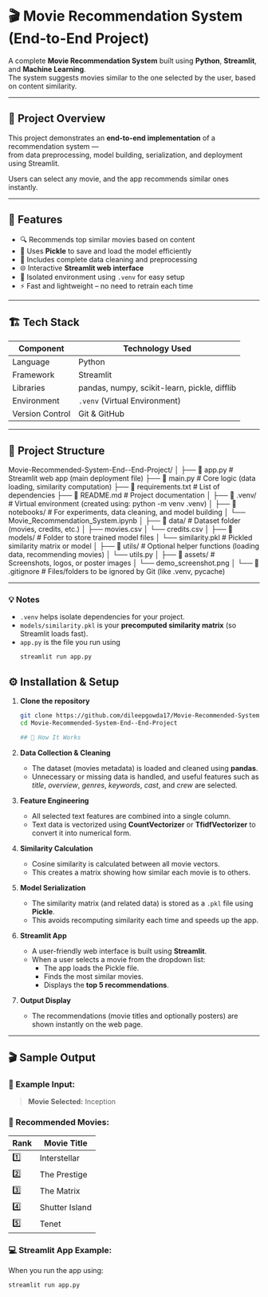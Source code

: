# 🎬 Movie Recommendation System (End-to-End Project)

A complete **Movie Recommendation System** built using **Python**, **Streamlit**, and **Machine Learning**.  
The system suggests movies similar to the one selected by the user, based on content similarity.

---

## 🚀 Project Overview

This project demonstrates an **end-to-end implementation** of a recommendation system —  
from data preprocessing, model building, serialization, and deployment using Streamlit.

Users can select any movie, and the app recommends similar ones instantly.

---

## 🧠 Features

- 🔍 Recommends top similar movies based on content
- 💾 Uses **Pickle** to save and load the model efficiently
- 🧹 Includes complete data cleaning and preprocessing
- 🌐 Interactive **Streamlit web interface**
- 🧱 Isolated environment using `.venv` for easy setup
- ⚡ Fast and lightweight – no need to retrain each time

---

## 🏗️ Tech Stack

| Component | Technology Used |
|------------|-----------------|
| Language | Python |
| Framework | Streamlit |
| Libraries | pandas, numpy, scikit-learn, pickle, difflib |
| Environment | `.venv` (Virtual Environment) |
| Version Control | Git & GitHub |

---

## 📁 Project Structure
Movie-Recommended-System-End--End-Project/ │ ├── 📄 app.py                        # Streamlit web app (main deployment file) ├── 📄 main.py                       # Core logic (data loading, similarity computation) ├── 📄 requirements.txt              # List of dependencies ├── 📄 README.md                     # Project documentation │ ├── 📁 .venv/                        # Virtual environment (created using: python -m venv .venv) │ ├── 📁 notebooks/                    # For experiments, data cleaning, and model building │   └── Movie_Recommendation_System.ipynb │ ├── 📁 data/                         # Dataset folder (movies, credits, etc.) │   ├── movies.csv │   └── credits.csv │ ├── 📁 models/                       # Folder to store trained model files │   └── similarity.pkl               # Pickled similarity matrix or model │ ├── 📁 utils/                        # Optional helper functions (loading data, recommending movies) │   └── utils.py │ ├── 📁 assets/                       # Screenshots, logos, or poster images │   └── demo_screenshot.png │ └── 📄 .gitignore                    # Files/folders to be ignored by Git (like .venv, pycache)

---

### 💡 Notes
- `.venv` helps isolate dependencies for your project.
- `models/similarity.pkl` is your **precomputed similarity matrix** (so Streamlit loads fast).
- `app.py` is the file you run using  
  ```bash
  streamlit run app.py

## ⚙️ Installation & Setup

1. **Clone the repository**
   ```bash
   git clone https://github.com/dileepgowda17/Movie-Recommended-System-End--End-Project.git
   cd Movie-Recommended-System-End--End-Project

   ## 🧩 How It Works

1. **Data Collection & Cleaning**
   - The dataset (movies metadata) is loaded and cleaned using **pandas**.
   - Unnecessary or missing data is handled, and useful features such as *title*, *overview*, *genres*, *keywords*, *cast*, and *crew* are selected.

2. **Feature Engineering**
   - All selected text features are combined into a single column.
   - Text data is vectorized using **CountVectorizer** or **TfidfVectorizer** to convert it into numerical form.

3. **Similarity Calculation**
   - Cosine similarity is calculated between all movie vectors.
   - This creates a matrix showing how similar each movie is to others.

4. **Model Serialization**
   - The similarity matrix (and related data) is stored as a `.pkl` file using **Pickle**.
   - This avoids recomputing similarity each time and speeds up the app.

5. **Streamlit App**
   - A user-friendly web interface is built using **Streamlit**.
   - When a user selects a movie from the dropdown list:
     - The app loads the Pickle file.
     - Finds the most similar movies.
     - Displays the **top 5 recommendations**.

6. **Output Display**
   - The recommendations (movie titles and optionally posters) are shown instantly on the web page.

---

## 🎬 Sample Output

### 🎥 Example Input:
> **Movie Selected:** Inception

### 🍿 Recommended Movies:
| Rank | Movie Title |
|------|--------------|
| 1️⃣ | Interstellar |
| 2️⃣ | The Prestige |
| 3️⃣ | The Matrix |
| 4️⃣ | Shutter Island |
| 5️⃣ | Tenet |

### 💻 Streamlit App Example:
When you run the app using:
```bash
streamlit run app.py

